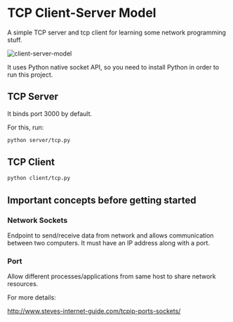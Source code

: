 # TCP Client-Server Model 

A simple TCP server and tcp client for learning some network programming stuff.


![client-server-model](https://phoenix.goucher.edu/~kelliher/cs43/clientserver.gif)


It uses Python native socket API, so you need to install Python in order to run this project.


## TCP Server

It binds port 3000 by default.

For this, run: 

```bash
python server/tcp.py
```


## TCP Client


```bash
python client/tcp.py
```

## Important concepts before getting started

### Network Sockets

  Endpoint to send/receive data from network and allows communication between two computers. It must have an IP address along with a port.

### Port

  Allow different processes/applications from same host to share network resources.

For more details:

http://www.steves-internet-guide.com/tcpip-ports-sockets/
